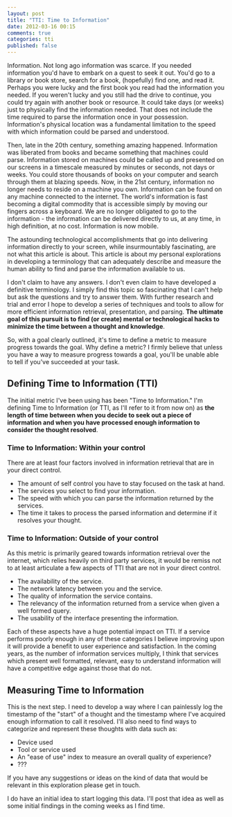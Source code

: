 ```yaml
---
layout: post
title: "TTI: Time to Information"
date: 2012-03-16 00:15
comments: true
categories: tti
published: false
---
```


Information. Not long ago information was scarce. If you needed information you'd have to embark on a quest to seek it out. You'd go to a library or book store, search for a book, (hopefully) find one, and read it. Perhaps you were lucky and the first book you read had the information you needed. If you weren't lucky and you still had the drive to continue, you could try again with another book or resource. It could take days (or weeks) just to physically find the information needed. That does not include the time required to parse the information once in your possession. Information's physical location was a fundamental limitation to the speed with which information could be parsed and understood.

Then, late in the 20th century, something amazing happened. Information was liberated from books and became something that machines could parse. Information stored on machines could be called up and presented on our screens in a timescale measured by minutes or seconds, not days or weeks. You could store thousands of books on your computer and search through them at blazing speeds. Now, in the 21st century, information no longer needs to reside on a machine you own. Information can be found on any machine connected to the internet. The world's information is fast becoming a digital commodity that is accessible simply by moving our fingers across a keyboard. We are no longer obligated to go to the information - the information can be delivered directly to us, at any time, in high definition, at no cost. Information is now mobile.

The astounding technological accomplishments that go into delivering information directly to your screen, while insurmountably fascinating, are not what this article is about. This article is about my personal explorations in developing a terminology that can adequately describe and measure the human ability to find and parse the information available to us.

I don't claim to have any answers. I don't even claim to have developed a definitive terminology. I simply find this topic so fascinating that I can't help but ask the questions and try to answer them. With further research and trial and error I hope to develop a series of techniques and tools to allow for more efficient information retrieval, presentation, and parsing. **The ultimate goal of this pursuit is to find (or create) mental or technological hacks to minimize the time between a thought and knowledge**.

So, with a goal clearly outlined, it's time to define a metric to measure progress towards the goal. Why define a metric? I firmly believe that unless you have a way to measure progress towards a goal, you'll be unable able to tell if you've succeeded at your task.

## Defining Time to Information (TTI)

The initial metric I've been using has been "Time to Information." I'm defining Time to Information (or TTI, as I'll refer to it from now on) as **the length of time between when you decide to seek out a piece of information and when you have processed enough information to consider the thought resolved**.

### Time to Information: Within your control

There are at least four factors involved in information retrieval that are in your direct control.

* The amount of self control you have to stay focused on the task at hand.
* The services you select to find your information.
* The speed with which you can parse the information returned by the services.
* The time it takes to process the parsed information and determine if it resolves your thought.

### Time to Information: Outside of your control

As this metric is primarily geared towards information retrieval over the internet, which relies heavily on third party services, it would be remiss not to at least articulate a few aspects of TTI that are not in your direct control.

* The availability of the service.
* The network latency between you and the service.
* The quality of information the service contains.
* The relevancy of the information returned from a service when given a well formed query.
* The usability of the interface presenting the information.

Each of these aspects have a huge potential impact on TTI. If a service performs poorly enough in any of these categories I believe improving upon it will provide a benefit to user experience and satisfaction. In the coming years, as the number of information services multiply, I think that services which present well formatted, relevant, easy to understand information will have a competitive edge against those that do not.

## Measuring Time to Information

This is the next step. I need to develop a way where I can painlessly log the timestamp of the "start" of a thought and the timestamp where I've acquired enough information to call it resolved. I'll also need to find ways to categorize and represent these thoughts with data such as:

* Device used
* Tool or service used
* An "ease of use" index to measure an overall quality of experience?
* ???

If you have any suggestions or ideas on the kind of data that would be relevant in this exploration please get in touch. 

I do have an initial idea to start logging this data. I'll post that idea as well as some initial findings in the coming weeks as I find time.

